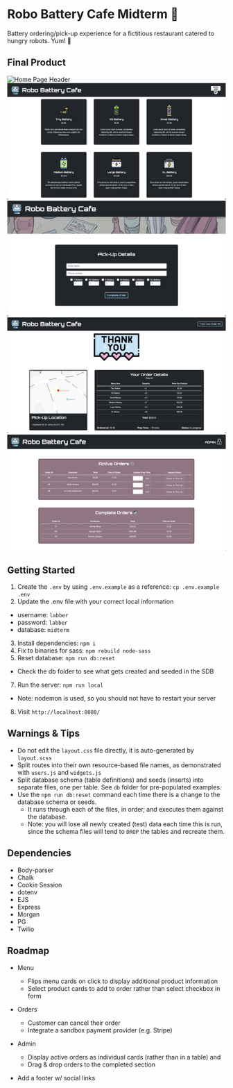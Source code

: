 Robo Battery Cafe Midterm 🤖
=========

Battery ordering/pick-up experience for a fictitious restaurant catered to hungry robots. Yum! 🔋

## Final Product

![Home Page Header](public/docs/header.png?raw=true "Header")
![Home Page Menu](public/docs/menu.png?raw=true "Menur")
![Order Form](public/docs/orderForm.png?raw=true "Order Form")
![Track Order Page](public/docs/trackOrder.png?raw=true "Track Order")
![Admin Page](public/docs/admin.png?raw=true "Admin")

## Getting Started

1. Create the `.env` by using `.env.example` as a reference: `cp .env.example .env`
2. Update the .env file with your correct local information 
  - username: `labber` 
  - password: `labber` 
  - database: `midterm`
3. Install dependencies: `npm i`
4. Fix to binaries for sass: `npm rebuild node-sass`
5. Reset database: `npm run db:reset`
  - Check the db folder to see what gets created and seeded in the SDB
7. Run the server: `npm run local`
  - Note: nodemon is used, so you should not have to restart your server
8. Visit `http://localhost:8080/`

## Warnings & Tips

- Do not edit the `layout.css` file directly, it is auto-generated by `layout.scss`
- Split routes into their own resource-based file names, as demonstrated with `users.js` and `widgets.js`
- Split database schema (table definitions) and seeds (inserts) into separate files, one per table. See `db` folder for pre-populated examples. 
- Use the `npm run db:reset` command each time there is a change to the database schema or seeds. 
  - It runs through each of the files, in order, and executes them against the database. 
  - Note: you will lose all newly created (test) data each time this is run, since the schema files will tend to `DROP` the tables and recreate them.

## Dependencies

* Body-parser
* Chalk
* Cookie Session
* dotenv
* EJS
* Express
* Morgan
* PG
* Twilio

## Roadmap

- Menu 
  * Flips menu cards on click to display additional product information
  * Select product cards to add to order rather than select checkbox in form

- Orders
  * Customer can cancel their order
  * Integrate a sandbox payment provider (e.g. Stripe)

- Admin
  * Display active orders as individual cards (rather than in a table) and 
  * Drag & drop orders to the completed section

- Add a footer w/ social links
